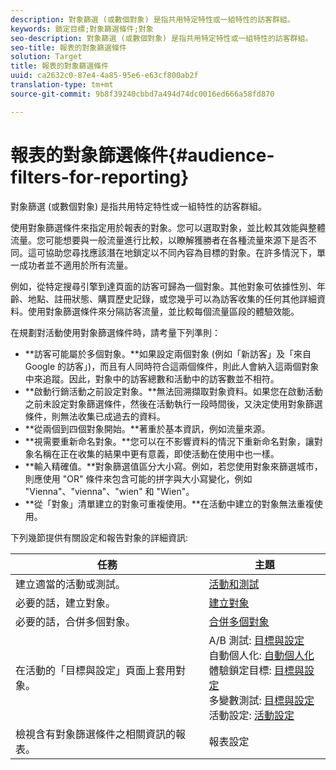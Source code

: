 ```yaml
---
description: 對象篩選 (或數個對象) 是指共用特定特性或一組特性的訪客群組。
keywords: 鎖定目標;對象篩選條件;對象
seo-description: 對象篩選 (或數個對象) 是指共用特定特性或一組特性的訪客群組。
seo-title: 報表的對象篩選條件
solution: Target
title: 報表的對象篩選條件
uuid: ca2632c0-87e4-4a85-95e6-e63cf800ab2f
translation-type: tm+mt
source-git-commit: 9b8f39240cbbd7a494d74dc0016ed666a58fd870

---
```



# 報表的對象篩選條件{#audience-filters-for-reporting}

對象篩選 (或數個對象) 是指共用特定特性或一組特性的訪客群組。

使用對象篩選條件來指定用於報表的對象。您可以選取對象，並比較其效能與整體流量。您可能想要與一般流量進行比較，以瞭解獲勝者在各種流量來源下是否不同。這可協助您尋找應該潛在地鎖定以不同內容為目標的對象。在許多情況下，單一成功者並不適用於所有流量。

例如，從特定搜尋引擎到達頁面的訪客可歸為一個對象。其他對象可依據性別、年齡、地點、註冊狀態、購買歷史記錄，或您幾乎可以為訪客收集的任何其他詳細資料。使用對象篩選條件來分隔訪客流量，並比較每個流量區段的體驗效能。

在規劃對活動使用對象篩選條件時，請考量下列準則：

* **訪客可能屬於多個對象。**如果設定兩個對象 (例如「新訪客」及「來自 Google 的訪客」)，而且有人同時符合這兩個條件，則此人會納入這兩個對象中來追蹤。因此，對象中的訪客總數和活動中的訪客數並不相符。
* **啟動行銷活動之前設定對象。**無法回溯擷取對象資料。如果您在啟動活動之前未設定對象篩選條件，然後在活動執行一段時間後，又決定使用對象篩選條件，則無法收集已成過去的資料。
* **從兩個到四個對象開始。**著重於基本資訊，例如流量來源。
* **視需要重新命名對象。**您可以在不影響資料的情況下重新命名對象，讓對象名稱在正在收集的結果中更有意義，即使活動在使用中也一樣。
* **輸入精確值。**對象篩選值區分大小寫。例如，若您使用對象來篩選城市，則應使用 &quot;OR&quot; 條件來包含可能的拼字與大小寫變化，例如 &quot;Vienna&quot;、&quot;vienna&quot;、&quot;wien&quot; 和 &quot;Wien&quot;。
* **從「對象」清單建立的對象可重複使用。**在活動中建立的對象無法重複使用。

下列幾節提供有關設定和報告對象的詳細資訊:

| 任務 | 主題 |
|--- |--- |
| 建立適當的活動或測試。 | [活動和測試](/help/c-intro/target-key-concepts.md) |
| 必要的話，建立對象。 | [建立對象](/help/c-target/c-audiences/create-audience.md) |
| 必要的話，合併多個對象。 | [合併多個對象](/help/c-target/combining-multiple-audiences.md) |
| 在活動的「目標與設定」頁面上套用對象。 | A/B 測試: [目標與設定](/help/c-activities/t-test-ab/t-test-create-ab/ab-goals-and-settings.md)<br>自動個人化: [自動個人化](/help/c-activities/t-automated-personalization/automated-personalization.md)<br>體驗鎖定目標: [目標與設定](/help/c-activities/t-experience-target/t-xt-create/xt-goals-and-settings.md)<br>多變數測試: [目標與設定](/help/c-activities/c-multivariate-testing/t-create-multivariate-test/goals-and-settings.md)<br>活動設定: [活動設定](/help/c-activities/activity-settings.md) |
| 檢視含有對象篩選條件之相關資訊的報表。 | 報表設定 |

